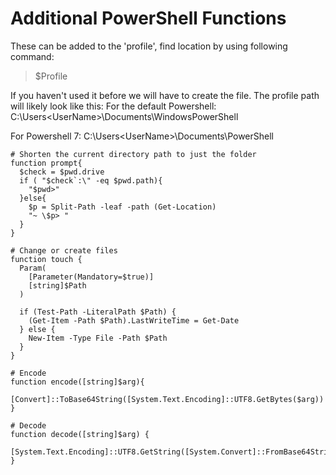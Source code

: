 # Additional PowerShell Functions
These can be added to the 'profile', find location by using following command:
>$Profile

If you haven't used it before we will have to create the file. The profile path will likely look like this:
For the default Powershell:
C:\Users\<UserName>\Documents\WindowsPowerShell

For Powershell 7:
C:\Users\<UserName>\Documents\PowerShell

	# Shorten the current directory path to just the folder
    function prompt{
      $check = $pwd.drive
      if ( "$check`:\" -eq $pwd.path){
        "$pwd>"
      }else{
        $p = Split-Path -leaf -path (Get-Location)
        "~ \$p> "
      }
    }
    
    # Change or create files
    function touch {
      Param(
        [Parameter(Mandatory=$true)]
        [string]$Path
      )
    
      if (Test-Path -LiteralPath $Path) {
        (Get-Item -Path $Path).LastWriteTime = Get-Date
      } else {
        New-Item -Type File -Path $Path
      }
    }
    
    # Encode
    function encode([string]$arg){
    	[Convert]::ToBase64String([System.Text.Encoding]::UTF8.GetBytes($arg))
    }
    
    # Decode
    function decode([string]$arg) {
    	[System.Text.Encoding]::UTF8.GetString([System.Convert]::FromBase64String($arg))
    }